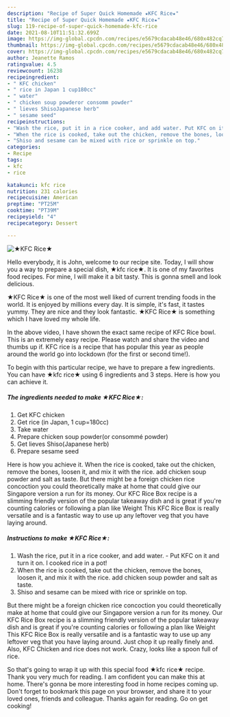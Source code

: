 ```yaml
---
description: "Recipe of Super Quick Homemade ★KFC Rice★"
title: "Recipe of Super Quick Homemade ★KFC Rice★"
slug: 119-recipe-of-super-quick-homemade-kfc-rice
date: 2021-08-10T11:51:32.699Z
image: https://img-global.cpcdn.com/recipes/e5679cdacab48e46/680x482cq70/kfc-rice-recipe-main-photo.jpg
thumbnail: https://img-global.cpcdn.com/recipes/e5679cdacab48e46/680x482cq70/kfc-rice-recipe-main-photo.jpg
cover: https://img-global.cpcdn.com/recipes/e5679cdacab48e46/680x482cq70/kfc-rice-recipe-main-photo.jpg
author: Jeanette Ramos
ratingvalue: 4.5
reviewcount: 16238
recipeingredient:
- " KFC chicken"
- " rice in Japan 1 cup180cc"
- " water"
- " chicken soup powderor consomm powder"
- " lieves ShisoJapanese herb"
- " sesame seed"
recipeinstructions:
- "Wash the rice, put it in a rice cooker, and add water. Put KFC on it and turn it on. I cooked rice in a pot!"
- "When the rice is cooked, take out the chicken, remove the bones, loosen it, and mix it with the rice. add chicken soup powder and salt as taste."
- "Shiso and sesame can be mixed with rice or sprinkle on top."
categories:
- Recipe
tags:
- kfc
- rice

katakunci: kfc rice 
nutrition: 231 calories
recipecuisine: American
preptime: "PT25M"
cooktime: "PT39M"
recipeyield: "4"
recipecategory: Dessert

---
```



![★KFC Rice★](https://img-global.cpcdn.com/recipes/e5679cdacab48e46/680x482cq70/kfc-rice-recipe-main-photo.jpg)

Hello everybody, it is John, welcome to our recipe site. Today, I will show you a way to prepare a special dish, ★kfc rice★. It is one of my favorites food recipes. For mine, I will make it a bit tasty. This is gonna smell and look delicious.

★KFC Rice★ is one of the most well liked of current trending foods in the world. It is enjoyed by millions every day. It is simple, it's fast, it tastes yummy. They are nice and they look fantastic. ★KFC Rice★ is something which I have loved my whole life.

In the above video, I have shown the exact same recipe of KFC Rice bowl. This is an extremely easy recipe. Please watch and share the video and thumbs up if. KFC rice is a recipe that has popular this year as people around the world go into lockdown (for the first or second time!).


To begin with this particular recipe, we have to prepare a few ingredients. You can have ★kfc rice★ using 6 ingredients and 3 steps. Here is how you can achieve it.

<!--inarticleads1-->

##### The ingredients needed to make ★KFC Rice★:

1. Get  KFC chicken
1. Get  rice (in Japan, 1 cup=180cc)
1. Take  water
1. Prepare  chicken soup powder(or consommé powder)
1. Get  lieves Shiso(Japanese herb)
1. Prepare  sesame seed


Here is how you achieve it. When the rice is cooked, take out the chicken, remove the bones, loosen it, and mix it with the rice. add chicken soup powder and salt as taste. But there might be a foreign chicken rice concoction you could theoretically make at home that could give our Singapore version a run for its money. Our KFC Rice Box recipe is a slimming friendly version of the popular takeaway dish and is great if you&#39;re counting calories or following a plan like Weight This KFC Rice Box is really versatile and is a fantastic way to use up any leftover veg that you have laying around. 

<!--inarticleads2-->

##### Instructions to make ★KFC Rice★:

1. Wash the rice, put it in a rice cooker, and add water. - Put KFC on it and turn it on. I cooked rice in a pot!
1. When the rice is cooked, take out the chicken, remove the bones, loosen it, and mix it with the rice. add chicken soup powder and salt as taste.
1. Shiso and sesame can be mixed with rice or sprinkle on top.


But there might be a foreign chicken rice concoction you could theoretically make at home that could give our Singapore version a run for its money. Our KFC Rice Box recipe is a slimming friendly version of the popular takeaway dish and is great if you&#39;re counting calories or following a plan like Weight This KFC Rice Box is really versatile and is a fantastic way to use up any leftover veg that you have laying around. Just chop it up really finely and. Also, KFC Chicken and rice does not work. Crazy, looks like a spoon full of rice. 

So that's going to wrap it up with this special food ★kfc rice★ recipe. Thank you very much for reading. I am confident you can make this at home. There's gonna be more interesting food in home recipes coming up. Don't forget to bookmark this page on your browser, and share it to your loved ones, friends and colleague. Thanks again for reading. Go on get cooking!
